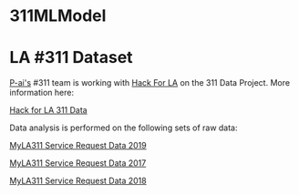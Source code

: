 # 311MLModel
# LA #311 Dataset

[P-ai's](https://www.p-ai.org/) #311 team is working with [Hack For LA](https://www.hackforla.org/#hack-nights) on the 311 Data Project. More information here: 

[Hack for LA 311 Data](https://www.hackforla.org/projects/311-data)



Data analysis is performed on the following sets of raw data: 

[MyLA311 Service Request Data 2019](https://data.lacity.org/A-Well-Run-City/MyLA311-Service-Request-Data-2019/pvft-t768)

[MyLA311 Service Request Data 2017](https://data.lacity.org/A-Well-Run-City/MyLA311-Service-Request-Data-2017/d4vt-q4t5)

[MyLA311 Service Request Data 2018](https://data.lacity.org/A-Well-Run-City/MyLA311-Service-Request-Data-2018/h65r-yf5i)

